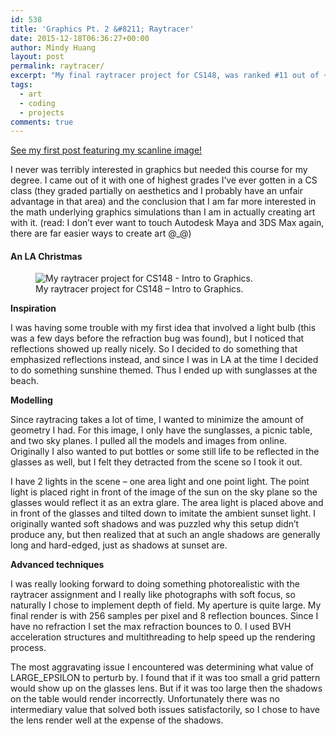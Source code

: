 ```yaml
---
id: 538
title: 'Graphics Pt. 2 &#8211; Raytracer'
date: 2015-12-18T06:36:27+00:00
author: Mindy Huang
layout: post
permalink: raytracer/
excerpt: "My final raytracer project for CS148, was ranked #11 out of ~150 projects. (Pretty good for the amount of work I [didn't] put in)."
tags:
  - art
  - coding
  - projects
comments: true
---
```

[See my first post featuring my scanline image!](/scanline-2/)

I never was terribly interested in graphics but needed this course for my degree. I came out of it with one of highest grades I&#8217;ve ever gotten in a CS class (they graded partially on aesthetics and I probably have an unfair advantage in that area) and the conclusion that I am far more interested in the math underlying graphics simulations than I am in actually creating art with it. (read: I don&#8217;t ever want to touch Autodesk Maya and 3DS Max again, there are far easier ways to create art @_@)

#### An LA Christmas<figure id="attachment_539"  class="">

<figure>
<img src="http://s416.photobucket.com/albums/pp249/KCHuang/Blog/final-1-1024x582.png" alt="My raytracer project for CS148 - Intro to Graphics." /><figcaption class="">My raytracer project for CS148 &#8211; Intro to Graphics.</figcaption>
</figure> 


**Inspiration**

<span style="font-weight: 400;">I was having some trouble with my first idea that involved a light bulb (this was a few days before the refraction bug was found), but I noticed that reflections showed up really nicely. So I decided to do something that emphasized reflections instead, and since I was in LA at the time I decided to do something sunshine themed. Thus I ended up with sunglasses at the beach.</span>

**Modelling**

<span style="font-weight: 400;">Since raytracing takes a lot of time, I wanted to minimize the amount of geometry I had. For this image, I only have the sunglasses, a picnic table, and two sky planes. I pulled all the models and images from online. Originally I also wanted to put bottles or some still life to be reflected in the glasses as well, but I felt they detracted from the scene so I took it out.</span>

<span style="font-weight: 400;">I have 2 lights in the scene &#8211; one area light and one point light. The point light is placed right in front of the image of the sun on the sky plane so the glasses would reflect it as an extra glare. The area light is placed above and in front of the glasses and tilted down to imitate the ambient sunset light. I originally wanted soft shadows and was puzzled why this setup didn’t produce any, but then realized that at such an angle shadows are generally long and hard-edged, just as shadows at sunset are.</span>

**Advanced techniques**

<span style="font-weight: 400;">I was really looking forward to doing something photorealistic with the raytracer assignment and I really like photographs with soft focus, so naturally I chose to implement depth of field. My aperture is quite large. My final render is with 256 samples per pixel and 8 reflection bounces. Since I have no refraction I set the max refraction bounces to 0. I used BVH acceleration structures and multithreading to help speed up the rendering process.</span>
  
<span style="font-weight: 400;">The most aggravating issue I encountered was determining what value of LARGE_EPSILON to perturb by. I found that if it was too small a grid pattern would show up on the glasses lens. But if it was too large then the shadows on the table would render incorrectly. Unfortunately there was no intermediary value that solved both issues satisfactorily, so I chose to have the lens render well at the expense of the shadows. </span>